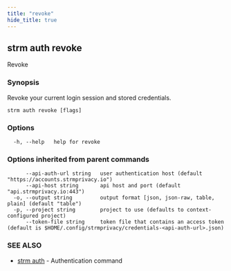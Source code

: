 ```yaml
---
title: "revoke"
hide_title: true
---
```

## strm auth revoke

Revoke

### Synopsis

Revoke your current login session and stored credentials.

```
strm auth revoke [flags]
```

### Options

```
  -h, --help   help for revoke
```

### Options inherited from parent commands

```
      --api-auth-url string   user authentication host (default "https://accounts.strmprivacy.io")
      --api-host string       api host and port (default "api.strmprivacy.io:443")
  -o, --output string         output format [json, json-raw, table, plain] (default "table")
  -p, --project string        project to use (defaults to context-configured project)
      --token-file string     token file that contains an access token (default is $HOME/.config/strmprivacy/credentials-<api-auth-url>.json)
```

### SEE ALSO

* [strm auth](docs/04-reference/01-cli-reference/strm/auth/index.md)	 - Authentication command

